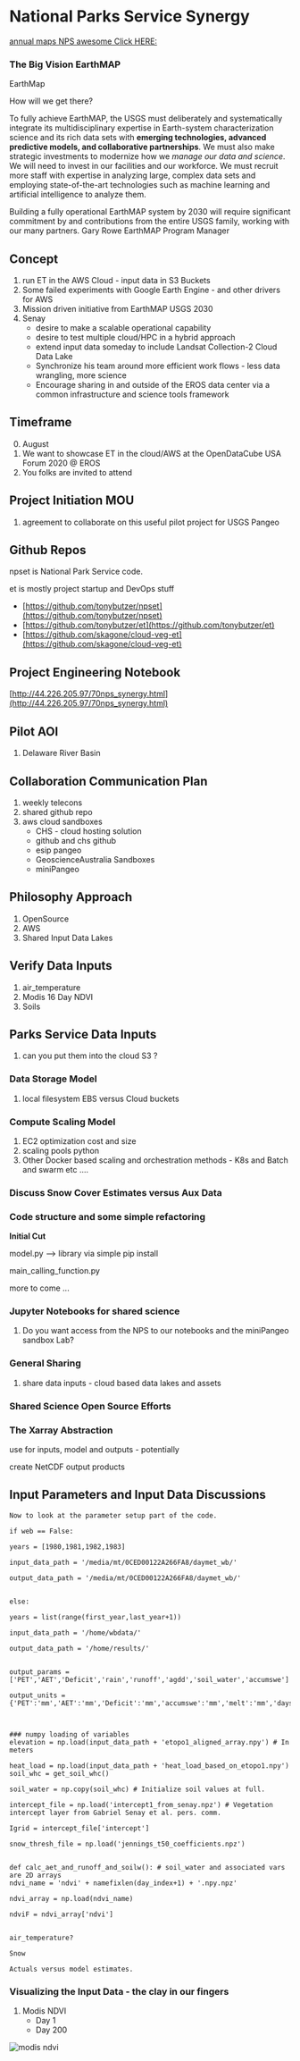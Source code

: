 # National Parks Service Synergy

[annual maps NPS awesome Click HERE:](https://npwbanalres.s3-us-west-2.amazonaws.com/annual_static_norm.html)


### The Big Vision EarthMAP

EarthMap

How will we get there?

To fully achieve EarthMAP, the USGS must deliberately and systematically integrate its multidisciplinary expertise in Earth-system characterization science and its rich data sets with **emerging technologies, advanced predictive models, and collaborative partnerships**. We must also make strategic investments to modernize how we *manage our data and science*. We will need to invest in our facilities and our workforce. We must recruit more staff with expertise in analyzing large, complex data sets and employing state-of-the-art technologies such as machine learning and artificial intelligence to analyze them.

Building a fully operational EarthMAP system by 2030 will require significant commitment by and contributions from the entire USGS family, working with our many partners. Gary Rowe EarthMAP Program Manager


## Concept
1. run ET in the AWS Cloud - input data in S3 Buckets
2. Some failed experiments with Google Earth Engine - and other drivers for AWS
3. Mission driven initiative from EarthMAP USGS 2030
4. Senay 
	- desire to make a scalable operational capability
	- desire to test multiple cloud/HPC in a hybrid approach
	- extend input data someday to include Landsat Collection-2 Cloud Data Lake
	- Synchronize his team around more efficient work flows - less data wrangling, more science
	- Encourage sharing in and outside of the EROS data center via a common infrastructure and science tools framework

## Timeframe

0. August
1. We want to showcase ET in the cloud/AWS at the OpenDataCube USA Forum 2020 @ EROS
2. You folks are invited to attend


## Project Initiation MOU

1. agreement to collaborate on this useful pilot project for USGS Pangeo


## Github Repos

npset is National Park Service code.

et is mostly project startup and DevOps stuff

- [https://github.com/tonybutzer/npset](https://github.com/tonybutzer/npset)
- [https://github.com/tonybutzer/et](https://github.com/tonybutzer/et)
- [https://github.com/skagone/cloud-veg-et](https://github.com/skagone/cloud-veg-et)


## Project Engineering Notebook

[http://44.226.205.97/70nps_synergy.html](http://44.226.205.97/70nps_synergy.html)



## Pilot AOI
1. Delaware River Basin




## Collaboration Communication Plan

1. weekly telecons
2. shared github repo
3. aws cloud sandboxes
	- CHS - cloud hosting solution
	- github and chs github
	- esip pangeo
	- GeoscienceAustralia Sandboxes
	- miniPangeo

## Philosophy Approach

1. OpenSource
2. AWS
3. Shared Input Data Lakes

## Verify Data Inputs

1. air_temperature
2. Modis 16 Day NDVI
3. Soils

## Parks Service Data Inputs
1. can you put them into the cloud S3 ?

### Data Storage Model

1. local filesystem EBS versus Cloud buckets


### Compute Scaling Model

1. EC2 optimization cost and size
2. scaling pools python
3. Other Docker based scaling and orchestration methods - K8s and Batch and swarm etc ....

### Discuss Snow Cover Estimates versus Aux Data


### Code structure and some simple refactoring

**Initial Cut**

model.py --> library via simple pip install 

main_calling_function.py

more to come ...


### Jupyter Notebooks for shared science

1. Do you want access from the NPS to our notebooks and the miniPangeo sandbox Lab?


### General Sharing

1. share data inputs - cloud based data lakes and assets


### Shared Science Open Source Efforts


### The Xarray Abstraction

use for inputs, model and outputs - potentially

create NetCDF output products

## Input Parameters and Input Data Discussions

```
Now to look at the parameter setup part of the code.

if web == False:

years = [1980,1981,1982,1983]

input_data_path = '/media/mt/0CED00122A266FA8/daymet_wb/'

output_data_path = '/media/mt/0CED00122A266FA8/daymet_wb/'


else:

years = list(range(first_year,last_year+1))

input_data_path = '/home/wbdata/'

output_data_path = '/home/results/'


output_params = ['PET','AET','Deficit','rain','runoff','agdd','soil_water','accumswe']

output_units = {'PET':'mm','AET':'mm','Deficit':'mm','accumswe':'mm','melt':'mm','days_snow':'mm','rain':'mm','water_input_to_soil':'mm','runoff':'mm','agdd':'C','accum_precip':'mm'}



### numpy loading of variables
elevation = np.load(input_data_path + 'etopo1_aligned_array.npy') # In meters

heat_load = np.load(input_data_path + 'heat_load_based_on_etopo1.npy')
soil_whc = get_soil_whc()

soil_water = np.copy(soil_whc) # Initialize soil values at full.

intercept_file = np.load('intercept1_from_senay.npz') # Vegetation intercept layer from Gabriel Senay et al. pers. comm.

Igrid = intercept_file['intercept']

snow_thresh_file = np.load('jennings_t50_coefficients.npz')


def calc_aet_and_runoff_and_soilw(): # soil_water and associated vars are 2D arrays
ndvi_name = 'ndvi' + namefixlen(day_index+1) + '.npy.npz'

ndvi_array = np.load(ndvi_name)

ndviF = ndvi_array['ndvi']


air_temperature?

Snow

Actuals versus model estimates.

```



### Visualizing the Input Data - the clay in our fingers

1. Modis NDVI
	- Day 1
	- Day 200

![modis ndvi](https://github.com/tonybutzer/assets/blob/master/et/modis-ndvi-day1-day200.png?raw=true)
